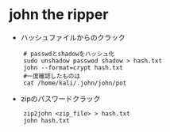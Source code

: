 # john the ripper

* ハッシュファイルからのクラック

``` shell
    # passwdとshadowをハッシュ化
    sudo unshadow passwod shadow > hash.txt
    john --format=crypt hash.txt
    #一度確認したものは
    cat /home/kali/.john/john/pot
```

* zipのパスワードクラック
  
``` shell
    zip2john <zip_file> > hash.txt
    john hash.txt
```
